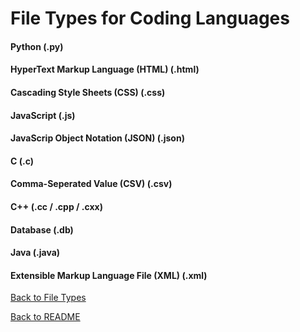 # File Types for Coding Languages

#### Python (.py)

#### HyperText Markup Language (HTML) (.html)

#### Cascading Style Sheets (CSS) (.css)

#### JavaScript (.js)

#### JavaScrip Object Notation (JSON) (.json)

#### C (.c)

#### Comma-Seperated Value (CSV) (.csv)

#### C++ (.cc / .cpp / .cxx)

#### Database (.db)

#### Java (.java)

#### Extensible Markup Language File (XML) (.xml)

[Back to File Types](https://github.com/jacobrapp99/Final-Project-1600/blob/main/TypeOfFile.md)

[Back to README](https://github.com/jacobrapp99/Final-Project-1600/blob/main/README.md)
